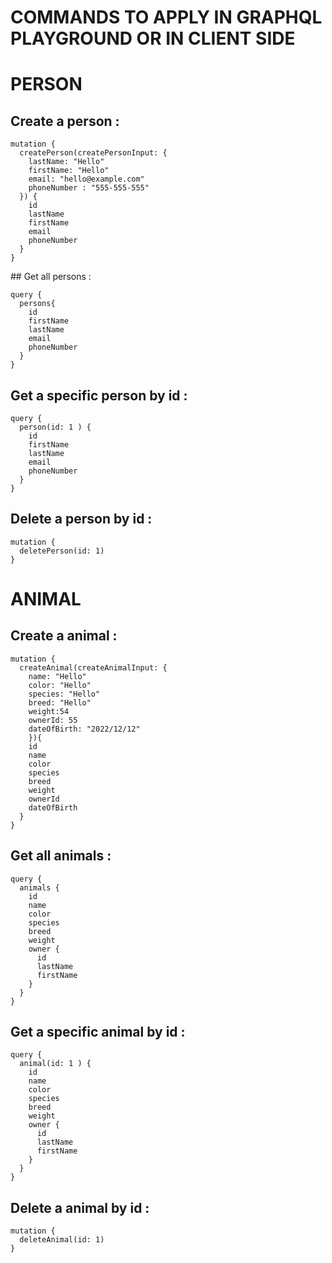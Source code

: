 # COMMANDS TO APPLY IN GRAPHQL PLAYGROUND OR IN CLIENT SIDE

# PERSON

## Create a person :

    mutation {
      createPerson(createPersonInput: {
        lastName: "Hello"
        firstName: "Hello"
        email: "hello@example.com"
        phoneNumber : "555-555-555"
      }) {
        id
        lastName
        firstName
        email
        phoneNumber
      }
    }

## Get all persons :

    query {
      persons{
        id
        firstName
        lastName
        email
        phoneNumber
      }
    }

## Get a specific person by id : 

    query {
      person(id: 1 ) {
        id
        firstName
        lastName
        email
        phoneNumber
      }
    }

## Delete a person by id : 

    mutation {
      deletePerson(id: 1)
    }

# ANIMAL

## Create a animal :

    mutation {
      createAnimal(createAnimalInput: {
        name: "Hello"
        color: "Hello"
        species: "Hello"
        breed: "Hello"
        weight:54
        ownerId: 55
        dateOfBirth: "2022/12/12"
        }){
        id
        name
        color
        species
        breed
        weight
        ownerId
        dateOfBirth
      }
    }

## Get all animals :

    query {
      animals {
        id
        name
        color
        species
        breed
        weight
        owner {
          id
          lastName
          firstName
        }
      }
    }

## Get a specific animal by id :

    query {
      animal(id: 1 ) {
        id
        name
        color
        species
        breed
        weight
        owner {
          id
          lastName
          firstName
        }
      }
    }

## Delete a animal by id : 

    mutation {
      deleteAnimal(id: 1)
    }
